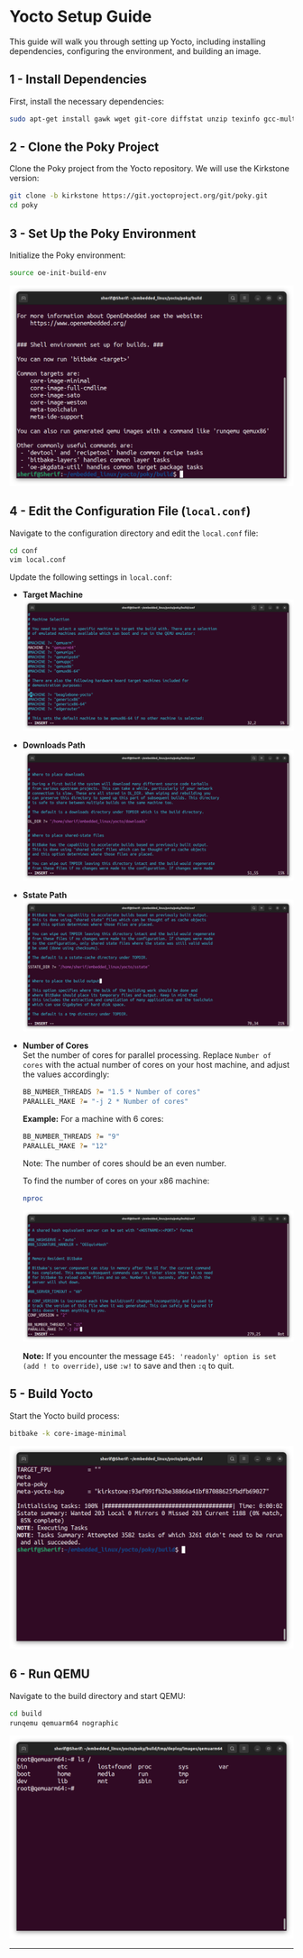 # Yocto Setup Guide

This guide will walk you through setting up Yocto, including installing dependencies, configuring the environment, and building an image.

## 1 - Install Dependencies

First, install the necessary dependencies:

```bash
sudo apt-get install gawk wget git-core diffstat unzip texinfo gcc-multilib build-essential chrpath socat cpio python3 python3-pip python3-pexpect
```

## 2 - Clone the Poky Project

Clone the Poky project from the Yocto repository. We will use the Kirkstone version:

```bash
git clone -b kirkstone https://git.yoctoproject.org/git/poky.git
cd poky
```

## 3 - Set Up the Poky Environment

Initialize the Poky environment:

```bash
source oe-init-build-env
```

![Environment Setup](https://github.com/Khedr05/ITI_Android_Automotive_Track/blob/main/04_Embedded_Linux/00_Tasks/10_buildYocto/img/00_env.png)

## 4 - Edit the Configuration File (`local.conf`)

Navigate to the configuration directory and edit the `local.conf` file:

```bash
cd conf
vim local.conf
```

Update the following settings in `local.conf`:

- **Target Machine**  
  ![Target Machine](https://github.com/Khedr05/ITI_Android_Automotive_Track/blob/main/04_Embedded_Linux/00_Tasks/10_buildYocto/img/01_qemuarm64.png)

- **Downloads Path**  
  ![Downloads Path](https://github.com/Khedr05/ITI_Android_Automotive_Track/blob/main/04_Embedded_Linux/00_Tasks/10_buildYocto/img/02_dlDir.png)

- **Sstate Path**  
  ![Sstate Path](https://github.com/Khedr05/ITI_Android_Automotive_Track/blob/main/04_Embedded_Linux/00_Tasks/10_buildYocto/img/03_sstateDir.png)

- **Number of Cores**  
  Set the number of cores for parallel processing. Replace `Number of cores` with the actual number of cores on your host machine, and adjust the values accordingly:

  ```bash
  BB_NUMBER_THREADS ?= "1.5 * Number of cores"
  PARALLEL_MAKE ?= "-j 2 * Number of cores"
  ```

  **Example:** For a machine with 6 cores:

  ```bash
  BB_NUMBER_THREADS ?= "9"
  PARALLEL_MAKE ?= "12"
  ```

  Note: The number of cores should be an even number.

  To find the number of cores on your x86 machine:

  ```bash
  nproc
  ```

  ![Number of Cores](https://github.com/Khedr05/ITI_Android_Automotive_Track/blob/main/04_Embedded_Linux/00_Tasks/10_buildYocto/img/04_cores.png)

  **Note:** If you encounter the message `E45: 'readonly' option is set (add ! to override)`, use `:w!` to save and then `:q` to quit.

## 5 - Build Yocto

Start the Yocto build process:

```bash
bitbake -k core-image-minimal
```

![Build Process](https://github.com/Khedr05/ITI_Android_Automotive_Track/blob/main/04_Embedded_Linux/00_Tasks/10_buildYocto/img/05_end.png)

## 6 - Run QEMU

Navigate to the build directory and start QEMU:

```bash
cd build
runqemu qemuarm64 nographic
```

![Run QEMU](https://github.com/Khedr05/ITI_Android_Automotive_Track/blob/main/04_Embedded_Linux/00_Tasks/10_buildYocto/img/06_runQemu.png)

---
